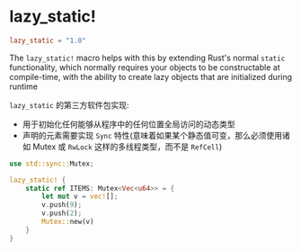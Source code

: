 # lazy_static!
```toml
lazy_static = "1.0"
```
The `lazy_static!` macro helps with this by extending Rust's normal `static`
functionality, which normally requires your objects to be constructable at 
compile-time, with the ability to create lazy objects that are initialized 
during runtime

`lazy_static` 的第三方软件包实现:
- 用于初始化任何能够从程序中的任何位置全局访问的动态类型
- 声明的元素需要实现 `Sync` 特性(意味着如果某个静态值可变，那么必须使用诸如 Mutex
    或 `RwLock` 这样的多线程类型，而不是 `RefCell`)
```rust
use std::sync::Mutex;

lazy_static! {
    static ref ITEMS: Mutex<Vec<u64>> = {
        let mut v = vec![];
        v.push(9);
        v.push(2);
        Mutex::new(v)
    }
}
